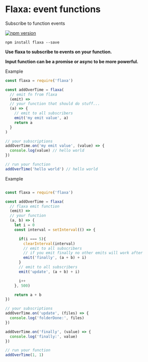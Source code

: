 # Flaxa: event functions 
Subscribe to function events

[![npm version](https://badge.fury.io/js/flaxa.svg)](https://badge.fury.io/js/flaxa)

`npm install flaxa --save`


**Use flaxa to subscribe to events on your function.**

**Input function can be a promise or async to be more powerful.**

Example
```javascript
const flaxa = require('flaxa')

const addOverTime = flaxa(
  // emit fn from flaxa
  (emit) => 
  // your function that should do stuff... 
  (a) => {
    // emit to all subscribers
    emit('my emit value', a)
    return a
  }
)

// your subscriptions
addOverTime.on('my emit value', (value) => {
  console.log(value) // hello world
})

// run your function
addOverTime('hello world') // hello world

``` 

Example
```javascript

const flaxa = require('flaxa')

const addOverTime = flaxa(
  // flaxa emit function
  (emit) => 
  // your function
  (a, b) => {  
    let i = 0
    const interval = setInterval(() => {

      if(i === 5){
        clearInterval(interval)
        // emit to all subscribers
        // if you emit finally no other emits will work after 
        emit('finally', (a + b) + i)
      }
      // emit to all subscribers
      emit('update', (a + b) + i)

      i++
    }, 500)

    return a + b
})

// your subscriptions
addOverTime.on('update', (files) => {
  console.log('folderDone:', files)
})

addOverTime.on('finally', (value) => {
  console.log('finally:', value)
})

// run your function
addOverTime(1, 1)

```
